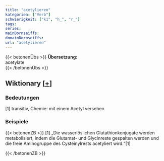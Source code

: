 ```yaml
---
title: "acetylieren"
kategorien: ["Verb"]
schwierigkeit: ["k1", "h_", "r_"]
tags:
series:
mainDornseiffs:
domainDornseiffs:
url: "acetylieren"
---
```


{{< betonenÜbs >}}
**Übersetzung:**  
acetylate  
{{< /betonenÜbs >}}

## Wiktionary [[+](https://de.wiktionary.org/wiki/acetylieren)]

### Bedeutungen
[1] transitiv, Chemie: mit einem Acetyl versehen  

### Beispiele
{{< betonenZB >}}
[1] „Die wasserlöslichen Glutathionkonjugate werden metabolisiert, indem die Glutamat- und Glycinreste gespalten werden und die freie Aminogruppe des Cysteinylrests acetyliert wird.“[1]  

{{< /betonenZB >}}

